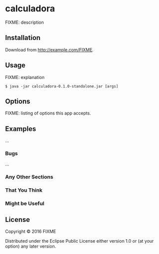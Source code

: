 # calculadora

FIXME: description

## Installation

Download from http://example.com/FIXME.

## Usage

FIXME: explanation

    $ java -jar calculadora-0.1.0-standalone.jar [args]

## Options

FIXME: listing of options this app accepts.

## Examples

...

### Bugs

...

### Any Other Sections
### That You Think
### Might be Useful

## License

Copyright © 2016 FIXME

Distributed under the Eclipse Public License either version 1.0 or (at
your option) any later version.
